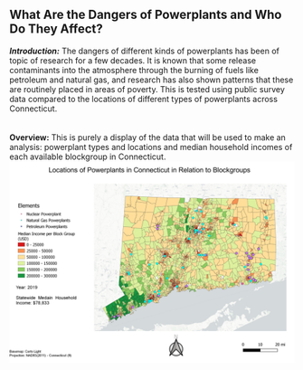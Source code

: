 ## What Are the Dangers of Powerplants and Who Do They Affect?

***Introduction:*** 
The dangers of different kinds of powerplants has been of topic of research for a few decades. It is known that some release contaminants into the atmosphere through the burning of fuels like petroleum and natural gas, and research has also shown patterns that these are routinely placed in areas of poverty. This is  tested using public survey data compared to the locations of different types of powerplants across Connecticut. 
<br>
<br>
<br>
**Overview:**
This is purely a display of the data that will be used to make an analysis: powerplant types and locations and median household incomes of each available blockgroup in Connecticut.
<img src="images/Overview.jpg/">
